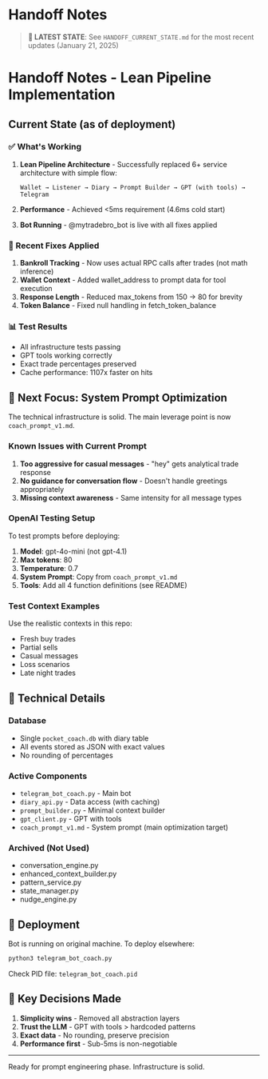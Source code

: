 # Handoff Notes

> **📌 LATEST STATE**: See `HANDOFF_CURRENT_STATE.md` for the most recent updates (January 21, 2025)

# Handoff Notes - Lean Pipeline Implementation

## Current State (as of deployment)

### ✅ What's Working
1. **Lean Pipeline Architecture** - Successfully replaced 6+ service architecture with simple flow:
   ```
   Wallet → Listener → Diary → Prompt Builder → GPT (with tools) → Telegram
   ```

2. **Performance** - Achieved <5ms requirement (4.6ms cold start)

3. **Bot Running** - @mytradebro_bot is live with all fixes applied

### 🐛 Recent Fixes Applied
1. **Bankroll Tracking** - Now uses actual RPC calls after trades (not math inference)
2. **Wallet Context** - Added wallet_address to prompt data for tool execution
3. **Response Length** - Reduced max_tokens from 150 → 80 for brevity
4. **Token Balance** - Fixed null handling in fetch_token_balance

### 📊 Test Results
- All infrastructure tests passing
- GPT tools working correctly
- Exact trade percentages preserved
- Cache performance: 1107x faster on hits

## 🎯 Next Focus: System Prompt Optimization

The technical infrastructure is solid. The main leverage point is now `coach_prompt_v1.md`.

### Known Issues with Current Prompt
1. **Too aggressive for casual messages** - "hey" gets analytical trade response
2. **No guidance for conversation flow** - Doesn't handle greetings appropriately
3. **Missing context awareness** - Same intensity for all message types

### OpenAI Testing Setup
To test prompts before deploying:

1. **Model**: gpt-4o-mini (not gpt-4.1)
2. **Max tokens**: 80
3. **Temperature**: 0.7
4. **System Prompt**: Copy from `coach_prompt_v1.md`
5. **Tools**: Add all 4 function definitions (see README)

### Test Context Examples
Use the realistic contexts in this repo:
- Fresh buy trades
- Partial sells
- Casual messages
- Loss scenarios
- Late night trades

## 🔧 Technical Details

### Database
- Single `pocket_coach.db` with diary table
- All events stored as JSON with exact values
- No rounding of percentages

### Active Components
- `telegram_bot_coach.py` - Main bot
- `diary_api.py` - Data access (with caching)
- `prompt_builder.py` - Minimal context builder
- `gpt_client.py` - GPT with tools
- `coach_prompt_v1.md` - System prompt (main optimization target)

### Archived (Not Used)
- conversation_engine.py
- enhanced_context_builder.py
- pattern_service.py
- state_manager.py
- nudge_engine.py

## 🚀 Deployment
Bot is running on original machine. To deploy elsewhere:
```bash
python3 telegram_bot_coach.py
```

Check PID file: `telegram_bot_coach.pid`

## 📝 Key Decisions Made
1. **Simplicity wins** - Removed all abstraction layers
2. **Trust the LLM** - GPT with tools > hardcoded patterns
3. **Exact data** - No rounding, preserve precision
4. **Performance first** - Sub-5ms is non-negotiable

---

Ready for prompt engineering phase. Infrastructure is solid. 